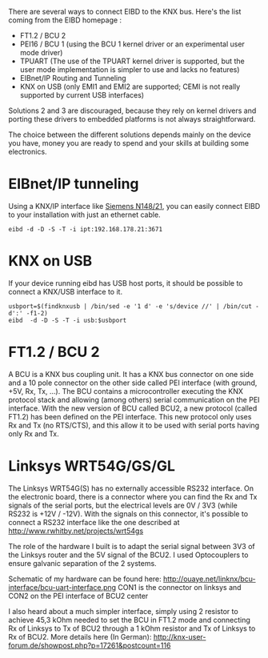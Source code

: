 There are several ways to connect EIBD to the KNX bus. Here's the list coming from the EIBD homepage :

- FT1.2 / BCU 2
- PEI16 / BCU 1 (using the BCU 1 kernel driver or an experimental user mode driver)
- TPUART (The use of the TPUART kernel driver is supported, but the user mode implementation is simpler to use and lacks no features)
- EIBnet/IP Routing and Tunneling
- KNX on USB (only EMI1 and EMI2 are supported; CEMI is not really supported by current USB interfaces)

Solutions 2 and 3 are discouraged, because they rely on kernel drivers and porting these drivers to embedded platforms is not always straightforward.

The choice between the different solutions depends mainly on the device you have, money you are ready to spend and your skills at building some electronics.

# EIBnet/IP tunneling

Using a KNX/IP interface like [Siemens N148/21](http://www.automation.siemens.com/et-static/html_76/search/ftp/tpi/1481ab21_tpi_e.pdf), you can easily connect EIBD to your installation with just an ethernet cable.

    eibd -d -D -S -T -i ipt:192.168.178.21:3671

# KNX on USB

If your device running eibd has USB host ports, it should be possible to connect a KNX/USB interface to it.

    usbport=$(findknxusb | /bin/sed -e '1 d' -e 's/device //' | /bin/cut -d':' -f1-2)
    eibd  -d -D -S -T -i usb:$usbport

# FT1.2 / BCU 2

A BCU is a KNX bus coupling unit. It has a KNX bus connector on one side and a 10 pole connector on the other side called PEI interface (with ground, +5V, Rx, Tx, ...). The BCU contains a microcontroller executing the KNX protocol stack and allowing (among others) serial communication on the PEI interface. With the new version of BCU called BCU2, a new protocol (called FT1.2) has been defined on the PEI interface. This new protocol only uses Rx and Tx (no RTS/CTS), and this allow it to be used with serial ports having only Rx and Tx.

# Linksys WRT54G/GS/GL

The Linksys WRT54G(S) has no externally accessible RS232 interface. On the electronic board, there is a connector where you can find the Rx and Tx signals of the serial ports, but the electrical levels are 0V / 3V3 (while RS232 is +12V / -12V). With the signals on this connector, it's possible to connect a RS232 interface like the one described at http://www.rwhitby.net/projects/wrt54gs

The role of the hardware I built is to adapt the serial signal between 3V3 of the Linksys router and the 5V signal of the BCU2. I used Optocouplers to ensure galvanic separation of the 2 systems.

Schematic of my hardware can be found here:
http://ouaye.net/linknx/bcu-interface/bcu-uart-interface.png
CON1 is the connector on linksys and CON2 on the PEI interface of BCU2
center

I also heard about a much simpler interface, simply using 2 resistor to achieve 45,3 kOhm needed to set the BCU in FT1.2 mode and connecting Rx of Linksys to Tx of BCU2 through a 1 kOhm resistor and Tx of Linksys to Rx of BCU2.
More details here (In German):
http://knx-user-forum.de/showpost.php?p=17261&postcount=116 
